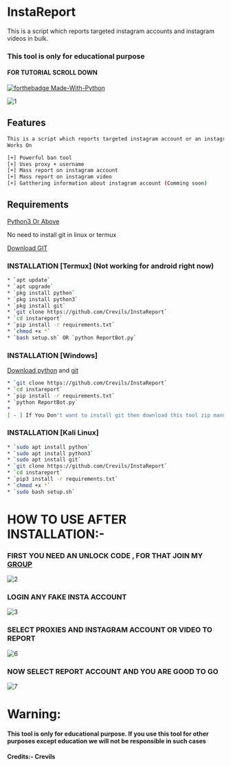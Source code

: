 # InstaReport
This is a script which reports targeted instagram accounts and instagram videos in bulk.

### This tool is only for educational purpose 
#### FOR TUTORIAL SCROLL DOWN


[![forthebadge Made-With-Python](http://ForTheBadge.com/images/badges/made-with-python.svg)](https://www.python.org/)

![1](https://github.com/HacksXploit/InstaGram-MassReport/blob/main/assets/1.gif?raw=true)



## Features
```bash
This is a script which reports targeted instagram account or an instagram video. 
Works On

[+] Powerful ban tool 
[+] Uses proxy + username
[+] Mass report on instagram account
[+] Mass report on instagram video
[+] Gatthering information about instagram account (Comming soon)
```
## Requirements
[Python3 Or Above](https://www.python.org/downloads/)

No need to install git in linux or termux

[Download GIT](https://git-scm.com/downloads)


### INSTALLATION [Termux] (Not working for android right now) 
```bash
* `apt update`
* `apt upgrade`
* `pkg install python`
* `pkg install python3`
* `pkg install git`
* `git clone https://github.com/Crevils/InstaReport`
* `cd instareport`
* `pip install -r requirements.txt`
* `chmod +x *`
* `bash setup.sh` OR `python ReportBot.py`
```

### INSTALLATION [Windows]
[Download python](https://www.python.org/downloads/) and [git](https://git-scm.com/downloads)
```bash
* `git clone https://github.com/Crevils/InstaReport`
* `cd instareport`
* `pip install -r requirements.txt`
* `python ReportBot.py`
* 
[ - ] If You Don't want to install git then download this tool zip manually
```

### INSTALLATION [Kali Linux]
```bash
* `sudo apt install python`
* `sudo apt install python3`
* `sudo apt install git`
* `git clone https://github.com/Crevils/InstaReport`
* `cd instareport`
* `pip3 install -r requirements.txt`
* `chmod +x *`
* `sudo bash setup.sh`
```
# HOW TO USE AFTER INSTALLATION:-
### FIRST YOU NEED AN UNLOCK CODE , FOR THAT JOIN MY [GROUP](https://t.me/HacksXploit)
![2](https://github.com/HacksXploit/InstaGram-MassReport/blob/main/assets/3.gif?raw=true)

### LOGIN ANY FAKE INSTA ACCOUNT 
![3](https://github.com/HacksXploit/InstaGram-MassReport/blob/main/assets/4.gif?raw=true)

### SELECT PROXIES AND INSTAGRAM ACCOUNT OR VIDEO TO REPORT
![6](https://github.com/HacksXploit/InstaGram-MassReport/blob/main/assets/6.gif?raw=true)

### NOW SELECT REPORT ACCOUNT AND YOU ARE GOOD TO GO
![7](https://github.com/HacksXploit/InstaGram-MassReport/blob/main/assets/7.gif?raw=true)


# Warning:
####  This tool is only for educational purpose. If you use this tool for other purposes except education we will not be responsible in such cases
#### Credits:- Crevils

